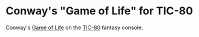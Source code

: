# Conway's "Game of Life" for TIC-80
Conway's [Game of Life](https://en.wikipedia.org/wiki/Conway%27s_Game_of_Life) on the [TIC-80](https://tic80.com/) fantasy console.
